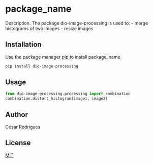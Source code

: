 # package_name

Description. 
The package dio-image-processing is used to:
	- merge histograms of two images
	- resize images

## Installation

Use the package manager [pip](https://pip.pypa.io/en/stable/) to install package_name

```bash
pip install dio-image-processing
```

## Usage

```python
from dio-image-processing.processing import combination
combination.distort_histogram(image1, image2)
```

## Author
César Rodrigues

## License
[MIT](https://choosealicense.com/licenses/mit/)
